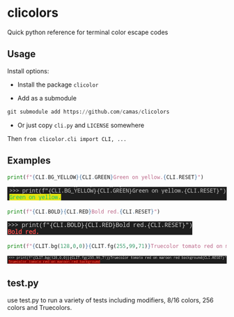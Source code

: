 # clicolors

Quick python reference for terminal color escape codes

## Usage

Install options:

- Install the package `clicolor`

- Add as a submodule

```python
git submodule add https://github.com/camas/clicolors
```

- Or just copy `cli.py` and `LICENSE` somewhere

Then `from clicolor.cli import CLI, ...`

## Examples

```python
print(f"{CLI.BG_YELLOW}{CLI.GREEN}Green on yellow.{CLI.RESET}")
```

![Green text on yellow background example](examples/green_on_yellow.png)

```python
print(f"{CLI.BOLD}{CLI.RED}Bold red.{CLI.RESET}")
```

![Bold red text example](examples/bold_red.png)

```python
print(f"{CLIT.bg(128,0,0)}{CLIT.fg(255,99,71)}Truecolor tomato red on maroon red background{CLI.RESET}")
```

![Truecolor red example](examples/truecolor_red.png)

## test.py

use test.py to run a variety of tests including modifiers, 8/16 colors, 256 colors and Truecolors.
